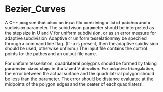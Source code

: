 Bezier_Curves
=============
A C++ program that takes an input file containing a list of patches and a sudivision parameter. 
The subidivison parameter should be interpreted as the step size in U and V for uniform subdivision, or as an error measure
for adaptive subdivision. Adaptive or uniform tesselationmay be specified through a command line flag. (If -a is present, 
then the adaptive subdivision should be used, otherwise unfirom.) The input file contains the control points
for the pathes and an output file name. 

For uniform tessellation, quadrilateral polygons should be formed by taking parameter-sized
steps in the U and V direction. For adaptive triangulation, the error between the actual surface and the quadrilateral polygon
should be less than the parameter. The error should be distance evaluated at the midpoints
of the polygon edges and the center of each quadrilateral.

